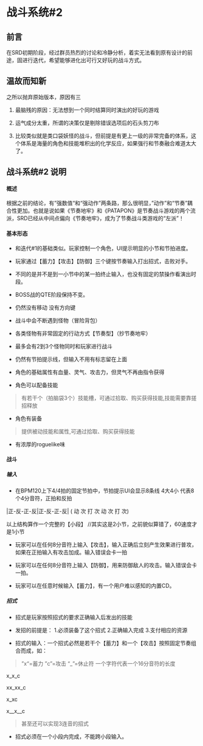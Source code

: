 # 战斗系统#2

## 前言

在SRD初期阶段，经过群员热烈的讨论和冷静分析，着实无法看到原有设计的前途，固进行迭代，希望能够进化出可行又好玩的战斗方式。

## 温故而知新

之所以抛弃原始版本，原因有三

1. 最脑残的原因：无法想到一个同时结算同时演出的好玩的游戏

2. 运气成分太重，所谓的决策仅是剔除错误选项后的石头剪刀布

3. 比较类似就是类口袋妖怪的战斗，但前提是有更上一级的非常完备的体系，这个体系是海量的角色和技能堆积出的化学反应，如果强行和节奏融合难道太大了。

## 战斗系统#2 说明

#### 概述

根据之前的结论，有”强数值“和“强动作”两条路，那么很明显，”动作”和“节奏”耦合性更加。也就是说如果《节奏地牢》和《PATAPON》是节奏战斗游戏的两个流派，SRD已经从中间点偏向《节奏地牢》，成为了节奏战斗类游戏的“左派”！

#### 基本形态

- 和迭代#1的基础类似。玩家控制一个角色，UI提示明显的小节和节拍进度。

- 玩家通过【蓄力】【攻击】【防御】三个键按节奏输入打出招式，击败对手。

- 不同的是并不是到一小节中的某一拍终止输入，也没有固定的禁操作看演出时段。

- BOSS战的QTE阶段保持不变。

- 仍然没有移动 没有方向键

- 战斗中会不断遇到怪物（冒险背包）

- 各类怪物有非常固定的行动方式【节奏型】（抄节奏地牢）

- 最多会有2到3个怪物同时和玩家进行战斗

- 仍然有节拍提示线，但输入不用有标志留在上面

- 角色的基础属性有血量、灵气、攻击力，但灵气不再由指令获得

- 角色可以配备技能

>有若干个（拍脑袋3个）技能槽，可通过拾取、购买获得技能,技能需要靠搓招释放

- 角色有装备

>提供被动技能和属性,可通过拾取、购买获得技能

- 有浓厚的roguelike味

#### 战斗

##### 输入

- 在BPM120上下4/4拍的固定节拍中，节拍提示UI会显示8条线 4大4小 代表8个4分音符，正拍和反拍

 |正-反-正-反|正-反-正-反|
( 动 次 打 次 动 次 打 次)

以上结构算作一个完整的【小段】
//其实这是2小节，之前貌似算错了，60速度才是1小节

- 玩家可以在任何8分音符上输入【攻击】，输入正确后立刻产生效果进行普攻，如果在正拍输入有攻击加成。输入错误会卡一拍

- 玩家可以在任何8分音符上输入【防御】，用来防御敌人的攻击。输入错误会卡一拍。

- 玩家可以在任意时候输入【蓄力】，有一个用户难以感知的内置CD。

##### 招式

- 招式是玩家按照招式的要求正确输入后发出的技能

- 发招的前提是： 1.必须装备了这个招式  2.正确输入完成 3.支付相应的资源

- 招式的输入：一个招式必然是若干个【蓄力】和一个【攻击】按照固定节奏组合而成，如：

>”x“=蓄力 ”c”=攻击 “_”=休止符 一个字符代表一个16分音符的长度

x_x_c

xx_xx_c

x_xc

x__x__c

>甚至还可以实现3连音的招式

- 招式必须在一个小段内完成，不能跨小段输入。
